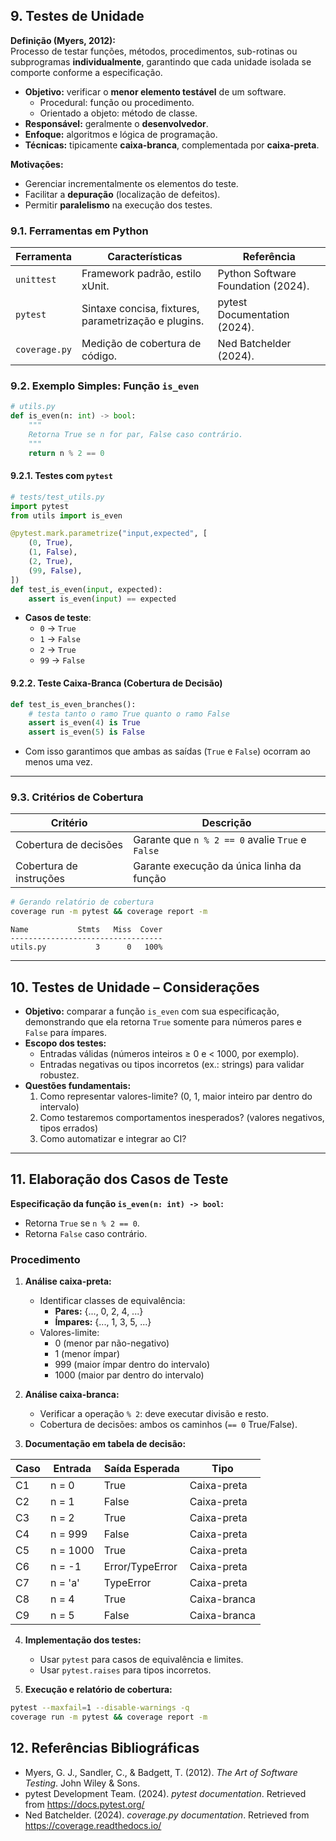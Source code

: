 ## 9. Testes de Unidade

**Definição (Myers, 2012):**  
Processo de testar funções, métodos, procedimentos, sub-rotinas ou subprogramas **individualmente**, garantindo que cada unidade isolada se comporte conforme a especificação.

- **Objetivo:** verificar o **menor elemento testável** de um software.  
  - Procedural: função ou procedimento.  
  - Orientado a objeto: método de classe.  
- **Responsável:** geralmente o **desenvolvedor**.  
- **Enfoque:** algoritmos e lógica de programação.  
- **Técnicas:** tipicamente **caixa-branca**, complementada por **caixa-preta**.

**Motivações:**  
- Gerenciar incrementalmente os elementos do teste.  
- Facilitar a **depuração** (localização de defeitos).  
- Permitir **paralelismo** na execução dos testes.

### 9.1. Ferramentas em Python

| Ferramenta    | Características                                         | Referência                                       |
|---------------|----------------------------------------------------------|--------------------------------------------------|
| `unittest`    | Framework padrão, estilo xUnit.                          | Python Software Foundation (2024).               |
| `pytest`      | Sintaxe concisa, fixtures, parametrização e plugins.     | pytest Documentation (2024).                     |
| `coverage.py` | Medição de cobertura de código.                          | Ned Batchelder (2024).                           |

### 9.2. Exemplo Simples: Função `is_even`

```python
# utils.py
def is_even(n: int) -> bool:
    """
    Retorna True se n for par, False caso contrário.
    """
    return n % 2 == 0
```

#### 9.2.1. Testes com `pytest`

```python
# tests/test_utils.py
import pytest
from utils import is_even

@pytest.mark.parametrize("input,expected", [
    (0, True),
    (1, False),
    (2, True),
    (99, False),
])
def test_is_even(input, expected):
    assert is_even(input) == expected
```

- **Casos de teste**:
  - `0` → `True`
  - `1` → `False`
  - `2` → `True`
  - `99` → `False`

#### 9.2.2. Teste Caixa-Branca (Cobertura de Decisão)

```python
def test_is_even_branches():
    # testa tanto o ramo True quanto o ramo False
    assert is_even(4) is True
    assert is_even(5) is False
```

- Com isso garantimos que ambas as saídas (`True` e `False`) ocorram ao menos uma vez.

---

### 9.3. Critérios de Cobertura

| Critério                | Descrição                                                           |
|-------------------------|---------------------------------------------------------------------|
| Cobertura de decisões   | Garante que `n % 2 == 0` avalie `True` e `False`                    |
| Cobertura de instruções | Garante execução da única linha da função                           |

```bash
# Gerando relatório de cobertura
coverage run -m pytest && coverage report -m
```

```text
Name           Stmts   Miss  Cover
----------------------------------
utils.py           3      0   100%
```

---

## 10. Testes de Unidade – Considerações

- **Objetivo:** comparar a função `is_even` com sua especificação, demonstrando que ela retorna `True` somente para números pares e `False` para ímpares.  
- **Escopo dos testes:**  
  - Entradas válidas (números inteiros ≥ 0 e < 1000, por exemplo).  
  - Entradas negativas ou tipos incorretos (ex.: strings) para validar robustez.  
- **Questões fundamentais:**  
  1. Como representar valores-limite? (0, 1, maior inteiro par dentro do intervalo)  
  2. Como testaremos comportamentos inesperados? (valores negativos, tipos errados)  
  3. Como automatizar e integrar ao CI?

---

## 11. Elaboração dos Casos de Teste

**Especificação da função `is_even(n: int) -> bool`:**  
- Retorna `True` se `n % 2 == 0`.  
- Retorna `False` caso contrário.  

### Procedimento

1. **Análise caixa-preta:**  
   - Identificar classes de equivalência:  
     - **Pares:** {..., 0, 2, 4, ...}  
     - **Ímpares:** {..., 1, 3, 5, ...}  
   - Valores-limite:  
     - 0 (menor par não-negativo)  
     - 1 (menor ímpar)  
     - 999 (maior ímpar dentro do intervalo)  
     - 1000 (maior par dentro do intervalo)  

2. **Análise caixa-branca:**  
   - Verificar a operação `% 2`: deve executar divisão e resto.  
   - Cobertura de decisões: ambos os caminhos (`== 0` True/False).

3. **Documentação em tabela de decisão:**

| Caso      | Entrada       | Saída Esperada | Tipo         |
|-----------|---------------|----------------|--------------|
| C1        | n = 0         | True           | Caixa-preta  |
| C2        | n = 1         | False          | Caixa-preta  |
| C3        | n = 2         | True           | Caixa-preta  |
| C4        | n = 999       | False          | Caixa-preta  |
| C5        | n = 1000      | True           | Caixa-preta  |
| C6        | n = -1        | Error/TypeError| Caixa-preta  |
| C7        | n = 'a'       | TypeError      | Caixa-preta  |
| C8        | n = 4         | True           | Caixa-branca |
| C9        | n = 5         | False          | Caixa-branca |

4. **Implementação dos testes:**  
   - Usar `pytest` para casos de equivalência e limites.  
   - Usar `pytest.raises` para tipos incorretos.  

5. **Execução e relatório de cobertura:**  
```bash
pytest --maxfail=1 --disable-warnings -q
coverage run -m pytest && coverage report -m
```

## 12. Referências Bibliográficas

- Myers, G. J., Sandler, C., & Badgett, T. (2012). _The Art of Software Testing_. John Wiley & Sons.  
- pytest Development Team. (2024). _pytest documentation_. Retrieved from https://docs.pytest.org/  
- Ned Batchelder. (2024). _coverage.py documentation_. Retrieved from https://coverage.readthedocs.io/  
